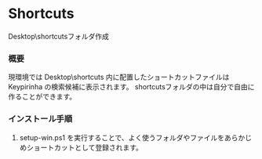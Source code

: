 
# Shortcuts
Desktop\shortcutsフォルダ作成

### 概要
現環境では Desktop\shortcuts 内に配置したショートカットファイルは Keypirinha の検索候補に表示されます。
shortcutsフォルダの中は自分で自由に作ることができます。

### インストール手順
1. setup-win.ps1 を実行することで、よく使うフォルダやファイルをあらかじめショートカットとして登録されます。

